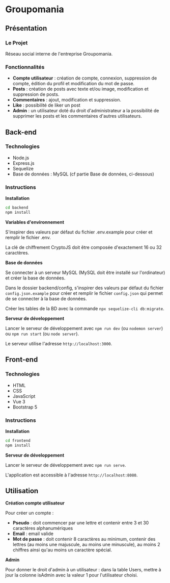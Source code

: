 # Groupomania

## Présentation

### Le Projet
Réseau social interne de l'entreprise Groupomania.

### Fonctionnalités
- **Compte utilisateur** : création de compte, connexion, suppression de compte, édition du profil et modification du mot de passe.
- **Posts** : création de posts avec texte et/ou image, modification et suppression de posts.
- **Commentaires** : ajout, modification et suppression.
- **Like** : possibilité de liker un post
- **Admin** : un utilisateur doté du droit d'administrateur a la possibilité de supprimer les posts et les commentaires d'autres utilisateurs.

## Back-end

### Technologies
- Node.js
- Express.js
- Sequelize
- Base de données : MySQL (cf partie Base de données, ci-dessous)

### Instructions
**Installation**

```sh
cd backend
npm install
```

**Variables d'environnement**

S'inspirer des valeurs par défaut du fichier .env.example pour créer et remplir le fichier .env.

La clé de chiffrement CryptoJS doit être composée d'exactement 16 ou 32 caractères.

**Base de données**

Se connecter à un serveur MySQL (MySQL doit être installé sur l'ordinateur) et créer la base de données.

Dans le dossier backend/config, s'inspirer des valeurs par défaut du fichier `config.json.example` pour créer et remplir le fichier `config.json` qui permet de se connecter à la base de données.

Créer les tables de la BD avec la commande `npx sequelize-cli db:migrate`.

**Serveur de développement**

Lancer le serveur de développement avec `npm run dev` (ou `nodemon server`) ou `npm run start` (ou `node server`).

Le serveur utilise l'adresse `http://localhost:3000`.

## Front-end

### Technologies
- HTML
- CSS
- JavaScript
- Vue 3
- Bootstrap 5

### Instructions
**Installation**
```sh
cd frontend
npm install
```
**Serveur de développement**

Lancer le serveur de développement avec `npm run serve`.

L'application est accessible à l'adresse `http://localhost:8080`.

## Utilisation
**Création compte utilisateur**

Pour créer un compte :
- **Pseudo** : doit commencer par une lettre et contenir entre 3 et 30 caractères alphanumériques
- **Email** : email valide
- **Mot de passe** : doit contenir 8 caractères au minimum, contenir des lettres (au moins une majuscule, au moins une minuscule), au moins 2 chiffres ainsi qu'au moins un caractère spécial.

**Admin**

Pour donner le droit d'admin à un utilisateur : dans la table Users, mettre à jour la colonne isAdmin avec la valeur 1 pour l'utilisateur choisi.